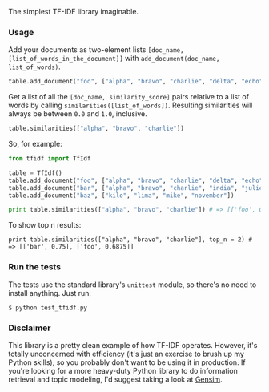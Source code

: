 The simplest TF-IDF library imaginable.

### Usage

Add your documents as two-element lists `[doc_name,
[list_of_words_in_the_document]]` with `add_document(doc_name, list_of_words)`.

```python
table.add_document("foo", ["alpha", "bravo", "charlie", "delta", "echo", "foxtrot", "golf", "hotel"])
```

Get a list of all the `[doc_name, similarity_score]` pairs relative to a list of
words by calling `similarities([list_of_words])`. Resulting similarities will
always be between `0.0` and `1.0`, inclusive.

```python
table.similarities(["alpha", "bravo", "charlie"])
```

So, for example:

```python
from tfidf import TfIdf

table = TfIdf()
table.add_document("foo", ["alpha", "bravo", "charlie", "delta", "echo", "foxtrot", "golf", "hotel"])
table.add_document("bar", ["alpha", "bravo", "charlie", "india", "juliet", "kilo"])
table.add_document("baz", ["kilo", "lima", "mike", "november"])

print table.similarities(["alpha", "bravo", "charlie"]) # => [['foo', 0.6875], ['bar', 0.75], ['baz', 0.0]]
```
To show top n results:
```
print table.similarities(["alpha", "bravo", "charlie"], top_n = 2) # => [['bar', 0.75], ['foo', 0.6875]]
```

### Run the tests

The tests use the standard library's `unittest` module, so there's no need to
install anything. Just run:

```shell
$ python test_tfidf.py
```

### Disclaimer

This library is a pretty clean example of how TF-IDF operates. However, it's
totally unconcerned with efficiency (it's just an exercise to brush up my Python
skills), so you probably don't want to be using it in production. If you're
looking for a more heavy-duty Python library to do information retrieval and
topic modeling, I'd suggest taking a look at [Gensim][].

[Gensim]: http://radimrehurek.com/gensim/

